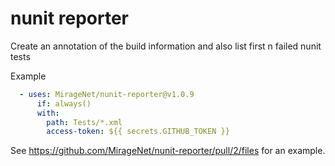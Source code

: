 # nunit reporter
Create an annotation of the build information and also list first n failed nunit tests

Example
```yaml
  - uses: MirageNet/nunit-reporter@v1.0.9
      if: always()
      with:
        path: Tests/*.xml
        access-token: ${{ secrets.GITHUB_TOKEN }}
```

See https://github.com/MirageNet/nunit-reporter/pull/2/files for an example.
